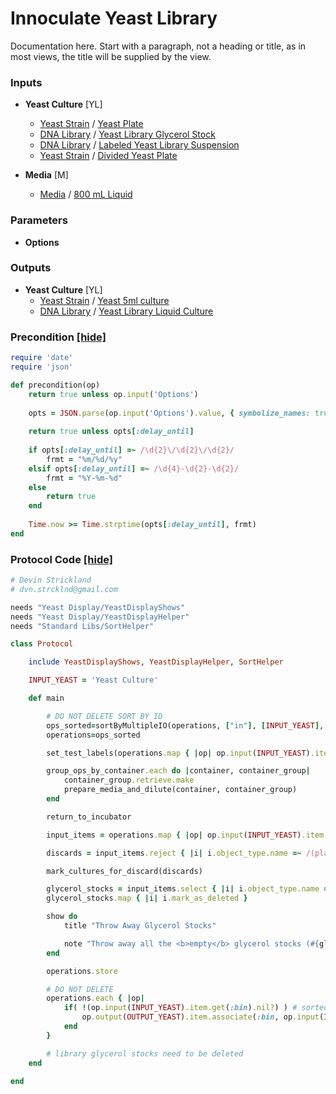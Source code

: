 # Innoculate Yeast Library

Documentation here. Start with a paragraph, not a heading or title, as in most views, the title will be supplied by the view.
### Inputs


- **Yeast Culture** [YL]  
  - <a href='#' onclick='easy_select("Sample Types", "Yeast Strain")'>Yeast Strain</a> / <a href='#' onclick='easy_select("Containers", "Yeast Plate")'>Yeast Plate</a>
  - <a href='#' onclick='easy_select("Sample Types", "DNA Library")'>DNA Library</a> / <a href='#' onclick='easy_select("Containers", "Yeast Library Glycerol Stock")'>Yeast Library Glycerol Stock</a>
  - <a href='#' onclick='easy_select("Sample Types", "DNA Library")'>DNA Library</a> / <a href='#' onclick='easy_select("Containers", "Labeled Yeast Library Suspension")'>Labeled Yeast Library Suspension</a>
  - <a href='#' onclick='easy_select("Sample Types", "Yeast Strain")'>Yeast Strain</a> / <a href='#' onclick='easy_select("Containers", "Divided Yeast Plate")'>Divided Yeast Plate</a>

- **Media** [M]  
  - <a href='#' onclick='easy_select("Sample Types", "Media")'>Media</a> / <a href='#' onclick='easy_select("Containers", "800 mL Liquid")'>800 mL Liquid</a>

### Parameters

- **Options** 

### Outputs


- **Yeast Culture** [YL]  
  - <a href='#' onclick='easy_select("Sample Types", "Yeast Strain")'>Yeast Strain</a> / <a href='#' onclick='easy_select("Containers", "Yeast 5ml culture")'>Yeast 5ml culture</a>
  - <a href='#' onclick='easy_select("Sample Types", "DNA Library")'>DNA Library</a> / <a href='#' onclick='easy_select("Containers", "Yeast Library Liquid Culture")'>Yeast Library Liquid Culture</a>

### Precondition <a href='#' id='precondition'>[hide]</a>
```ruby
require 'date'
require 'json'

def precondition(op)
    return true unless op.input('Options')
    
    opts = JSON.parse(op.input('Options').value, { symbolize_names: true })
    
    return true unless opts[:delay_until]
    
    if opts[:delay_until] =~ /\d{2}\/\d{2}\/\d{2}/
        frmt = "%m/%d/%y"
    elsif opts[:delay_until] =~ /\d{4}-\d{2}-\d{2}/
        frmt = "%Y-%m-%d"
    else
        return true
    end
    
    Time.now >= Time.strptime(opts[:delay_until], frmt)
end
```

### Protocol Code <a href='#' id='protocol'>[hide]</a>
```ruby
# Devin Strickland
# dvn.strcklnd@gmail.com

needs "Yeast Display/YeastDisplayShows"
needs "Yeast Display/YeastDisplayHelper"
needs "Standard Libs/SortHelper"

class Protocol

    include YeastDisplayShows, YeastDisplayHelper, SortHelper

    INPUT_YEAST = 'Yeast Culture'

    def main

        # DO NOT DELETE SORT BY ID
        ops_sorted=sortByMultipleIO(operations, ["in"], [INPUT_YEAST], ["id"], ["item"])
        operations=ops_sorted

        set_test_labels(operations.map { |op| op.input(INPUT_YEAST).item }) if debug

        group_ops_by_container.each do |container, container_group|
            container_group.retrieve.make
            prepare_media_and_dilute(container, container_group)
        end

        return_to_incubator

        input_items = operations.map { |op| op.input(INPUT_YEAST).item }

        discards = input_items.reject { |i| i.object_type.name =~ /(plate|glycerol)/i }

        mark_cultures_for_discard(discards)

        glycerol_stocks = input_items.select { |i| i.object_type.name =~ /(Yeast Library Glycerol Stock)/i }
        glycerol_stocks.map { |i| i.mark_as_deleted }

        show do
            title "Throw Away Glycerol Stocks"

            note "Throw away all the <b>empty</b> glycerol stocks (#{glycerol_stocks.map { |i| i.to_s }.to_sentence})."
        end

        operations.store

        # DO NOT DELETE
        operations.each { |op|
            if( !(op.input(INPUT_YEAST).item.get(:bin).nil?) ) # sorted sample
                op.output(OUTPUT_YEAST).item.associate(:bin, op.input(INPUT_YEAST).item.get(:bin))
            end
        }

        # library glycerol stocks need to be deleted
    end

end
```

